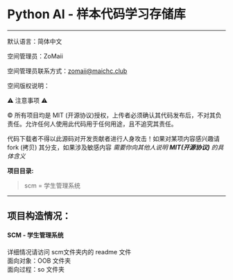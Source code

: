 # Python AI - 样本代码学习存储库
---
默认语言：简体中文

空间管理员：ZoMaii

空间管理员联系方式：zomaii@maichc.club

空间版权说明：

:warning: 注意事项 :warning:

:copyright: 所有项目均是 MIT (开源协议)授权，上传者必须确认其代码发布后，不对其负责任。允许任何人使用此代码用于任何用途，且不追究其责任。

代码下载者不得以此源码对开发贡献者进行人身攻击！如果对某项内容感兴趣请 fork (拷贝) 其分支，如果涉及敏感内容 *需要你向其他人说明 **MIT(开源协议)** 的具体含义*


**项目目录:**
> scm = 学生管理系统

---

**项目构造情况：**
---

#### SCM - 学生管理系统

详细情况请访问 scm文件夹内的 readme 文件<br/>
面向对象：OOB 文件夹<br/>
面向过程：so  文件夹<br/>



